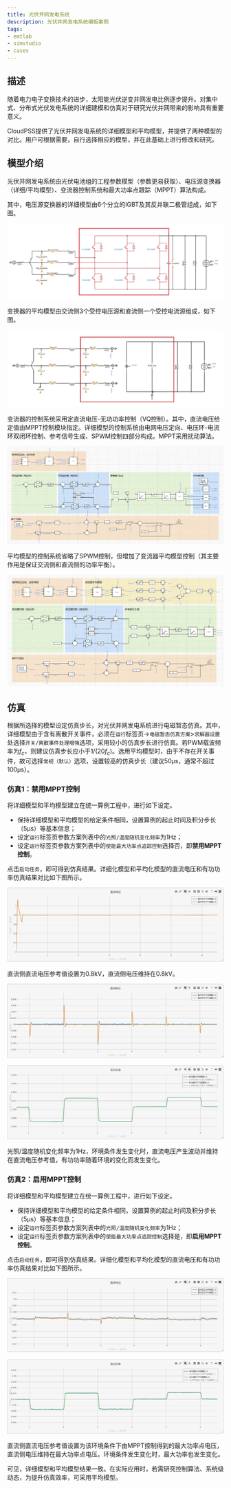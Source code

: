 ```yaml
---
title: 光伏并网发电系统
description: 光伏并网发电系统模板案例
tags:
- emtlab
- simstudio
- cases
---
```



## 描述
随着电力电子变换技术的进步，太阳能光伏逆变并网发电比例逐步提升。对集中式、分布式光伏发电系统的详细建模和仿真对于研究光伏并网带来的影响具有重要意义。

CloudPSS提供了光伏并网发电系统的详细模型和平均模型，并提供了两种模型的对比。用户可根据需要，自行选择相应的模型，并在此基础上进行修改和研究。

## 模型介绍

光伏并网发电系统由光伏电池组的工程参数模型（参数更易获取）、电压源变换器（详细/平均模型）、变流器控制系统和最大功率点跟踪（MPPT）算法构成。

其中，电压源变换器的详细模型由6个分立的IGBT及其反并联二极管组成，如下图。


![详细模型1](./111.png "详细模型1")

变换器的平均模型由交流侧3个受控电压源和直流侧一个受控电流源组成，如下图。

![平均模型](./averaging-model.png "平均模型")


变流器的控制系统采用定直流电压-无功功率控制（VQ控制）。其中，直流电压给定值由MPPT控制模块指定。详细模型的控制系统由电网电压定向、电压环-电流环双闭环控制、参考信号生成、SPWM控制四部分构成。MPPT采用扰动算法。

![详细模型控制系统](./control-details.png "详细模型控制系统")

平均模型的控制系统省略了SPWM控制，但增加了变流器平均模型控制（其主要作用是保证交流侧和直流侧的功率平衡）。

![平均模型控制系统](./control-average.png "平均模型控制系统")

## 仿真

根据所选择的模型设定仿真步长，对光伏并网发电系统进行电磁暂态仿真。其中，详细模型由于含有离散开关事件，必须在`运行`标签页->`电磁暂态仿真方案`>`求解器设置`处选择`开关/离散事件处理增强`选项，采用较小的仿真步长进行仿真。若PWM载波频率为$f_c$，则建议仿真步长应小于$1/({20f_c})$。选用平均模型时，由于不存在开关事件，故可选择`常规（默认）`选项，设置较高的仿真步长（建议50μs，通常不超过100μs）。 

### 仿真1：禁用MPPT控制

将详细模型和平均模型建立在统一算例工程中，进行如下设定。
* 保持详细模型和平均模型的给定条件相同，设置算例的起止时间及积分步长（5μs）等基本信息；
* 设定`运行`标签页参数方案列表中的`光照/温度随机变化频率`为1Hz；
* 设定`运行`标签页参数方案列表中的`使能最大功率点追踪控制`选择否，即**禁用MPPT控制**。

点击`启动任务`，即可得到仿真结果。详细化模型和平均化模型的直流电压和有功功率仿真结果对比如下图所示。

![直流电压](./PV1_1.png "直流电压")

直流侧直流电压参考值设置为0.8kV，直流侧电压维持在0.8kV。

![直流电压放大图](./PV1_2.png "直流电压放大图")

![有功功率](./PV1_3.png "有功功率")

光照/温度随机变化频率为1Hz，环境条件发生变化时，直流电压产生波动并维持在直流电压参考值，有功功率随着环境的变化而发生变化。

### 仿真2：启用MPPT控制

将详细模型和平均模型建立在统一算例工程中，进行如下设定。
* 保持详细模型和平均模型的给定条件相同，设置算例的起止时间及积分步长（5μs）等基本信息；
* 设定`运行`标签页参数方案列表中的`光照/温度随机变化频率`为1Hz；
* 设定`运行`标签页参数方案列表中的`使能最大功率点追踪控制`选择是，即**启用MPPT控制**。

点击`启动任务`，即可得到仿真结果。详细化模型和平均化模型的直流电压和有功功率仿真结果对比如下图所示。

![直流电压](./PV1_4.png "直流电压")

![有功功率](./PV1_5.png "有功功率")

直流侧直流电压参考值设置为该环境条件下由MPPT控制得到的最大功率点电压，直流侧电压维持在最大功率点电压。环境条件发生变化时，最大功率也发生变化。

可见，详细模型和平均模型结果一致。在实际应用时，若需研究控制算法、系统级动态，为提升仿真效率，可采用平均模型。